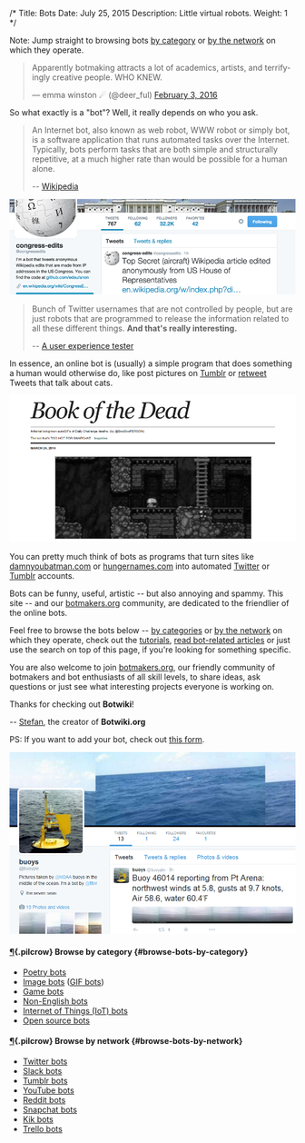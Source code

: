 /*
Title: Bots
Date: July 25, 2015
Description: Little virtual robots.
Weight: 1
*/


<div class="note">
Note: Jump straight to browsing bots <a href="#browse-bots-by-category">by category</a> or <a href="#browse-bots-by-network">by the network</a> on which they operate.
</div>

<blockquote class="twitter-tweet" data-lang="en"><p lang="en" dir="ltr">Apparently botmaking attracts a lot of academics, artists, and terrifyingly creative people. WHO KNEW.</p>&mdash; emma winston ☄ (@deer_ful) <a href="https://twitter.com/deer_ful/status/694964643710771200">February 3, 2016</a></blockquote>

So what exactly is a "bot"? Well, it really depends on who you ask.



> An Internet bot, also known as web robot, WWW robot or simply bot, is a software application that runs automated tasks over the Internet. Typically, bots perform tasks that are both simple and structurally repetitive, at a much higher rate than would be possible for a human alone.
>
> -- [Wikipedia](https://en.wikipedia.org/wiki/Internet_bot)


<p class="screenshot float-right">
  <a href="/bots/twitterbots/congressedits">
    <img src="/content/bots/twitterbots/images/congressedits.png">
  </a>
</p>



> Bunch of Twitter usernames that are not controlled by people, but are just robots that are programmed to release the information related to all these different things. **And that's really interesting.**
>
> -- [A user experience tester](http://peek.usertesting.com/result/20922996954524)


In essence, an online bot is (usually) a simple program that does something a human would otherwise do, like post pictures on [Tumblr](https://www.tumblr.com/) or [retweet](https://twitter.com/) Tweets that talk about cats.


<p class="screenshot float-left">
  <a href="/bots/tumblr-bots/deadspelunkers">
    <img src="/content/bots/tumblr-bots/images/deadspelunkers.png">
  </a>
</p>

You can pretty much think of bots as programs that turn sites like [damnyoubatman.com](http://damnyoubatman.com/) or [hungernames.com](http://hungernames.com/) into automated [Twitter](https://twitter.com/) or [Tumblr](https://www.tumblr.com/) accounts. 


Bots can be funny, useful, artistic -- but also annoying and spammy. This site -- and our [botmakers.org](https://botmakers.org/) community, are dedicated to the friendlier of the online bots.


Feel free to browse the bots below -- [by categories](#browse-bots-by-category) or [by the network](#browse-bots-by-network) on which they operate, check out the [tutorials](/tutorials/), [read bot-related articles](/articles/) or just use the search on top of this page, if you're looking for something specific.


You are also welcome to join [botmakers.org](https://botmakers.org/), our friendly community of botmakers and bot enthusiasts of all skill levels, to share ideas, ask questions or just see what interesting projects everyone is working on.


Thanks for checking out **Botwiki**!

-- [Stefan](https://twitter.com/fourtonfish), the creator of **Botwiki.org**

PS: If you want to add your bot, check out [this form](https://botwiki.org/submit-your-bot).

<p class="screenshot float-right">
  <a href="/bots/twitterbots/buoypix">
    <img src="/content/bots/twitterbots/images/buoypix.png">
  </a>
</p>

#### [¶](#browse-bots-by-category){.pilcrow} Browse by category {#browse-bots-by-category}


- [Poetry bots](/tag/poetry)
- [Image bots](/tag/images) ([GIF bots](/tag/gif))
- [Game bots](/tag/game)
- [Non-English bots](/tag/non-english)
- [Internet of Things (IoT) bots](/bots/iot)
- [Open source bots](/tag/opensource)

#### [¶](#browse-bots-by-network){.pilcrow} Browse by network {#browse-bots-by-network}


- [Twitter bots](/bots/twitterbots/)
- [Slack bots](/bots/slackbots/)
- [Tumblr bots](/bots/tumblr-bots/)
- [YouTube bots](/bots/youtube-bots/)
- [Reddit bots](/bots/redditbots/)
- [Snapchat bots](/tag/snapchatbot/)
- [Kik bots](/tag/kikbot/)
- [Trello bots](/bots/trello-bots/)

<script async src="//platform.twitter.com/widgets.js" charset="utf-8"></script>

